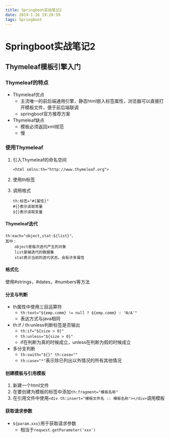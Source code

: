 ```yaml
---
title: Springboot实战笔记2
date: 2019-1-16 19:20:59
tags: Springboot
---
```


# Springboot实战笔记2

## Thymeleaf模板引擎入门

### Thymeleaf的特点

- Thymeleaf优点
  - 主流唯一的前后端通用引擎，静态html嵌入标签属性，浏览器可以直接打开模板文件，便于前后端联调
  - springboot官方推荐方案
- Thymeleaf缺点
  - 模板必须返回xml规范
  - 慢


### 使用Thymeleaf

1. 引入Thymeleaf的命名空间

   ```
   <html xmlns:th="http://www.thymeleaf.org">
   ```

2. 使用th标签

3. 调用格式

   ```
   th:标签="#{属性}"
   #{}表示读取常量
   ${}表示读取变量
   ```

#### Thymeleaf迭代

```
th:each="object,stat:${list}"、
其中：
	object是每次迭代产生的对象
	list是被迭代的数据集
	stat表示当前的迭代状态，会有许多属性
```

#### 格式化 

使用#strings，#dates，#numbers等方法

[Thymeleaf官方文档]: https://www.thymeleaf.org/doc/tutorials/3.0/usingthymeleaf.html#appendix-b-expression-utility-objects

#### 分支与判断

- th属性中使用三目运算符
  - `th:text="${emp.comm} != null ? ${emp.comm} : 'N/A'"`
  - 表达方式与java相同
- th:if / th:unless判断标签是否输出
  - `th:if="${size > 0}"`
  - `th:unless="${size > 0}"`
  - if在判断为真的时候成立，unless在判断为假的时候成立
- 多分支判断
  - `th:swith="${}" th:case=""`
  - `th:case="*"`表示除已列出以外情况的所有其他情况

#### 创建模板与引用模板

1. 新建一个html文件
2. 在要创建为模板的标签中添加`th:fragment="模板名称" `
3. 在引用文件中使用`<div th:insert="模板文件名 :: 模板名称"></div>`调用模板

#### 获取请求参数

- `${param.xxx}`用于获取请求参数
  - 相当于`request.getParameter('xxx')`